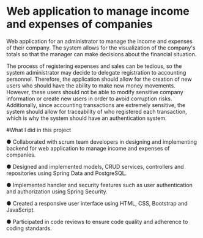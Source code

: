 # Web application to manage income and expenses of companies

Web application for an administrator to manage the income and expenses of their company. The system allows for the visualization of the company's totals so that the manager can make decisions about the financial situation.

The process of registering expenses and sales can be tedious, so the system administrator may decide to delegate registration to accounting personnel. Therefore, the application should allow for the creation of new users who should have the ability to make new money movements. However, these users should not be able to modify sensitive company information or create new users in order to avoid corruption risks. Additionally, since accounting transactions are extremely sensitive, the system should allow for traceability of who registered each transaction, which is why the system should have an authentication system.

#What I did in this project

●	Collaborated with scrum team developers in designing and implementing backend for web application to manage income and expenses of companies.

●	Designed and implemented models, CRUD services, controllers and repositories using Spring Data and PostgreSQL.

●	Implemented handler and security features such as user authentication and authorization using Spring Security.

●	Created a responsive user interface using HTML, CSS, Bootstrap and JavaScript.

●	Participated in code reviews to ensure code quality and adherence to coding standards.
